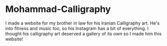 # Mohammad-Calligraphy
I made a website for my brother in law for his Iranian Calligraphy art.
He's into fitness and music too, so his Instagram has a bit of everything.
I thought his calligraphy art deserved a gallery of its own so I made him this website!
